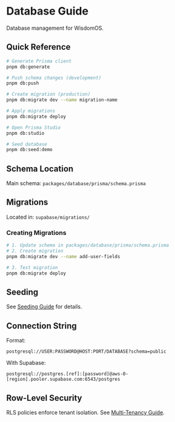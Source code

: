 # Database Guide

Database management for WisdomOS.

## Quick Reference

```bash
# Generate Prisma client
pnpm db:generate

# Push schema changes (development)
pnpm db:push

# Create migration (production)
pnpm db:migrate dev --name migration-name

# Apply migrations
pnpm db:migrate deploy

# Open Prisma Studio
pnpm db:studio

# Seed database
pnpm db:seed:demo
```

## Schema Location

Main schema: `packages/database/prisma/schema.prisma`

## Migrations

Located in: `supabase/migrations/`

### Creating Migrations

```bash
# 1. Update schema in packages/database/prisma/schema.prisma
# 2. Create migration
pnpm db:migrate dev --name add-user-fields

# 3. Test migration
pnpm db:migrate deploy
```

## Seeding

See [Seeding Guide](./seeding.md) for details.

## Connection String

Format:
```
postgresql://USER:PASSWORD@HOST:PORT/DATABASE?schema=public
```

With Supabase:
```
postgresql://postgres.[ref]:[password]@aws-0-[region].pooler.supabase.com:6543/postgres
```

## Row-Level Security

RLS policies enforce tenant isolation. See [Multi-Tenancy Guide](../../features/multi-tenancy.md).

